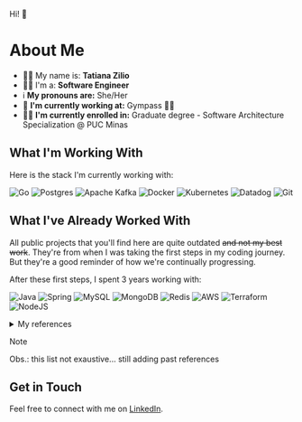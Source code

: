 Hi! :wave:

# About Me
- :raising_hand_woman: My name is: **Tatiana Zilio**
- :woman_technologist: I'm a: **Software Engineer**
- :information_source: **My pronouns are:** She/Her
- :office: **I'm currently working at:** Gympass :weight_lifting_woman:
- :woman_student: **I'm currently enrolled in:** Graduate degree - Software Architecture Specialization @ PUC Minas

## What I'm Working With
Here is the stack I'm currently working with:

![Go](https://img.shields.io/badge/go-%2300ADD8.svg?style=for-the-badge&logo=go&logoColor=white)
![Postgres](https://img.shields.io/badge/postgres-%23316192.svg?style=for-the-badge&logo=postgresql&logoColor=white)
![Apache Kafka](https://img.shields.io/badge/Apache%20Kafka-000?style=for-the-badge&logo=apachekafka)
![Docker](https://img.shields.io/badge/docker-%230db7ed.svg?style=for-the-badge&logo=docker&logoColor=white)
![Kubernetes](https://img.shields.io/badge/kubernetes-%23326ce5.svg?style=for-the-badge&logo=kubernetes&logoColor=white)
![Datadog](https://img.shields.io/badge/datadog-%23632CA6.svg?style=for-the-badge&logo=datadog&logoColor=white)
![Git](https://img.shields.io/badge/git-%23F05033.svg?style=for-the-badge&logo=git&logoColor=white)

## What I've Already Worked With

All public projects that you'll find here are quite outdated ~~and not my best work~~. They're from when I was taking the first steps in my coding journey. But they're a good reminder of how we're continually progressing.

After these first steps, I spent 3 years working with:

![Java](https://img.shields.io/badge/java-%23ED8B00.svg?style=for-the-badge&logo=openjdk&logoColor=white)
![Spring](https://img.shields.io/badge/spring-%236DB33F.svg?style=for-the-badge&logo=spring&logoColor=white)
![MySQL](https://img.shields.io/badge/mysql-%2300f.svg?style=for-the-badge&logo=mysql&logoColor=white)
![MongoDB](https://img.shields.io/badge/MongoDB-%234ea94b.svg?style=for-the-badge&logo=mongodb&logoColor=white)
![Redis](https://img.shields.io/badge/redis-%23DD0031.svg?style=for-the-badge&logo=redis&logoColor=white)
![AWS](https://img.shields.io/badge/AWS-%23FF9900.svg?style=for-the-badge&logo=amazon-aws&logoColor=white)
![Terraform](https://img.shields.io/badge/terraform-%235835CC.svg?style=for-the-badge&logo=terraform&logoColor=white)
![NodeJS](https://img.shields.io/badge/node.js-6DA55F?style=for-the-badge&logo=node.js&logoColor=white)

<details>
<summary>My references</summary>

## Reading List

Reading doesn't mean endorsement. Some of the books that are listed here were fundamental for my formation as a software engineer, but it doesn't mean that I abide to their content. Some were good introduction to our industry practices and a good starting point for reflecting on it.

| Fundamentals | |
|--------------|-|
| <img src="https://m.media-amazon.com/images/I/81BdMC18EUL._SY522_.jpg" alt="Grokking Algorithms" width="250"/> | <img src="https://m.media-amazon.com/images/I/81tKmn7KX1L._SY522_.jpg" alt="The Linux Command Line" width="250"/> |
| [Grokking Algorithms: An Illustrated Guide for Programmers and Other Curious People](https://www.amazon.com/Grokking-Algorithms-illustrated-programmers-curious) | [The Linux Command Line, 2nd Edition: A Complete Introduction](https://www.amazon.com/Linux-Command-Line-2nd-Introduction) |
| <img src="https://m.media-amazon.com/images/I/51E2055ZGUL._SY522_.jpg" alt="Clean Code" width="250"/> | <img src="https://m.media-amazon.com/images/I/61GHrDrumhL._SY522_.jpg" alt="The Clean Coder" width="250"/> |
| [Clean Code: A Handbook of Agile Software Craftsmanship](https://www.amazon.com/Clean-Code-Handbook-Software-Craftsmanship) | [The Clean Coder: A Code of Conduct for Professional Programmers](https://www.amazon.com/Clean-Coder-Conduct-Professional-Programmers) |
| **Paused** | |
| <img src="https://m.media-amazon.com/images/I/71Qde+ZerdL._SY522_.jpg" alt="Domain-Driven Design" width="250"/> | <img src="https://m.media-amazon.com/images/I/91JAIKQUkYL._SY522_.jpg" alt="Designing Data-Intensive Applications" width="250"/> |
| [Domain-Driven Design: Tackling Complexity in the Heart of Software](https://www.amazon.com/Domain-Driven-Design-Tackling-Complexity-Software) | [Designing Data-Intensive Applications: The Big Ideas Behind Reliable, Scalable, and Maintainable Systems](https://www.amazon.com/Designing-Data-Intensive-Applications-Reliable-Maintainable) |
| **In Progress** | |
| <img src="https://m.media-amazon.com/images/I/81KTS5+oqFL._SY522_.jpg" alt="The Staff Engineer's Path" width="250"/> | ![]() |
| [The Staff Engineer's Path: A Guide for Individual Contributors Navigating Growth and Change](https://www.amazon.com/Staff-Engineers-Path-Individual-Contributors) | []() |
</details>

> [!NOTE]
> Obs.: this list not exaustive... still adding past references

## Get in Touch

Feel free to connect with me on [LinkedIn](https://www.linkedin.com/in/tatianazilio/).
